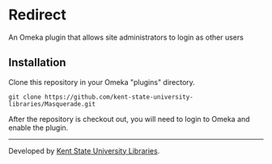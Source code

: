 # Redirect

An Omeka plugin that allows site administrators to login as other users

## Installation

Clone this repository in your Omeka "plugins" directory.

```
git clone https://github.com/kent-state-university-libraries/Masquerade.git
```

After the repository is checkout out, you will need to login to Omeka and enable
the plugin.

------

Developed by [Kent State University Libraries](http://www.library.kent.edu).
